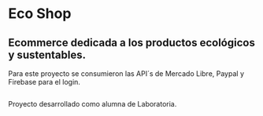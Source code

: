 # Eco Shop
## Ecommerce dedicada a los productos ecológicos y sustentables.
Para este proyecto se consumieron las API´s de Mercado Libre, Paypal y Firebase para el login.

![]()

Proyecto desarrollado como alumna de Laboratoria.